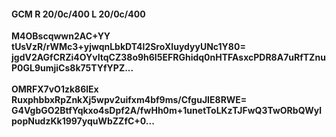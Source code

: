 #### GCM R 20/0c/400 L 20/0c/400
**M4OBscqwwn2AC+YY**<br/>**tUsVzR/rWMc3+yjwqnLbkDT4l2SroXIuydyyUNc1Y80=**<br/>**jgdV2AGfCRZi4OYvItqCZ38o9h6I5EFRGhidq0nHTFAsxcPDR8A7uRfTZnuP0GL9umjiCs8k75TYfYPZ...**<br/><br/>
**OMRFX7vO1zk86lEx**<br/>**RuxphbbxRpZnkXj5wpv2uifxm4bf9ms/CfguJIE8RWE=**<br/>**G4VgbGO2BtfYqkxo4sDpf2A/fwHh0m+1unetToLKzTJFwQ3TwORbQWylpopNudzKk1997yquWbZZfC+0...**
